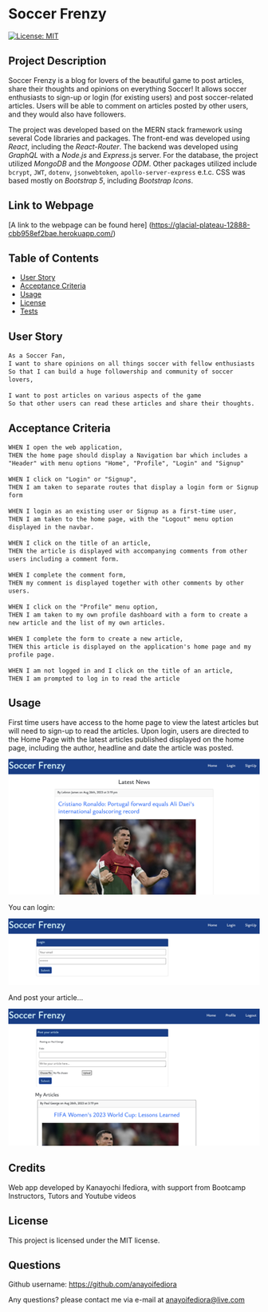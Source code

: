 # **Soccer Frenzy** 
[![License: MIT](https://img.shields.io/badge/License-MIT-yellow.svg)](https://opensource.org/licenses/MIT)
## Project Description
Soccer Frenzy is a blog for lovers of the beautiful game to post articles, share their thoughts and opinions on everything Soccer! It allows soccer enthusiasts to sign-up or login (for existing users) and post soccer-related articles. Users will be able to comment on articles posted by other users, and they would also have followers.

The project was developed based on the MERN stack framework using several Code libraries and packages. The front-end was developed using *React*, including the *React-Router*. The backend was developed using *GraphQL* with a *Node.js* and *Express*.js server. For the database, the project utilized *MongoDB* and the *Mongoose ODM*. Other packages utilized include `bcrypt`, `JWT`, `dotenv`, `jsonwebtoken`, `apollo-server-express` e.t.c. CSS was based mostly on *Bootstrap 5*, including *Bootstrap Icons*.


## Link to Webpage
[A link to the webpage can be found here] (https://glacial-plateau-12888-cbb958ef2bae.herokuapp.com/)
## Table of Contents
- [User Story](#user-story)
- [Acceptance Criteria](#acceptance-criteria)
- [Usage](#usage)
- [License](#license)
- [Tests](#tests)

## User Story

```
As a Soccer Fan,
I want to share opinions on all things soccer with fellow enthusiasts
So that I can build a huge followership and community of soccer lovers,

I want to post articles on various aspects of the game
So that other users can read these articles and share their thoughts.

```

## Acceptance Criteria
```
WHEN I open the web application,
THEN the home page should display a Navigation bar which includes a "Header" with menu options "Home", "Profile", "Login" and "Signup"

WHEN I click on "Login" or "Signup",
THEN I am taken to separate routes that display a login form or Signup form

WHEN I login as an existing user or Signup as a first-time user,
THEN I am taken to the home page, with the "Logout" menu option displayed in the navbar.

WHEN I click on the title of an article, 
THEN the article is displayed with accompanying comments from other users including a comment form.

WHEN I complete the comment form,
THEN my comment is displayed together with other comments by other users.

WHEN I click on the "Profile" menu option,
THEN I am taken to my own profile dashboard with a form to create a new article and the list of my own articles.

WHEN I complete the form to create a new article, 
THEN this article is displayed on the application's home page and my profile page.

WHEN I am not logged in and I click on the title of an article,
THEN I am prompted to log in to read the article
```


## Usage
First time users have access to the home page to view the latest articles but will need to sign-up to read the articles. Upon login, users are directed to the Home Page with the latest articles published displayed on the home page, including the author, headline and date the article was posted. 

![FF-Homepage](./server/Assets/Screenshot%202023-08-26%20at%205.10.03%20pm.png)

You can login:

![FF-Login](./server/Assets/Login.png)

And post your article...

![FF-Profile](./server/Assets/Profile.png)


## Credits
Web app developed by Kanayochi Ifediora, with support from Bootcamp Instructors, Tutors and Youtube videos

## License
This project is licensed under the MIT license.

## Questions
Github username: https://github.com/anayoifediora

Any questions? please contact me via e-mail at anayoifediora@live.com